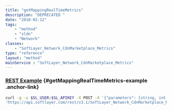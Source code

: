 ```yaml
---
title: "getMappingRealTimeMetrics"
description: "DEPRECATED "
date: "2018-02-12"
tags:
    - "method"
    - "sldn"
    - "Network"
classes:
    - "SoftLayer_Network_CdnMarketplace_Metrics"
type: "reference"
layout: "method"
mainService : "SoftLayer_Network_CdnMarketplace_Metrics"
---
```


### [REST Example](#getMappingRealTimeMetrics-example) <a href="/article/rest/"><i class="fas fa-question"></i></a> {#getMappingRealTimeMetrics-example .anchor-link} 
```bash
curl -g -u $SL_USER:$SL_APIKEY -X POST -d '{"parameters": [string, int, int, int]}' \
'https://api.softlayer.com/rest/v3.1/SoftLayer_Network_CdnMarketplace_Metrics/getMappingRealTimeMetrics'
```
